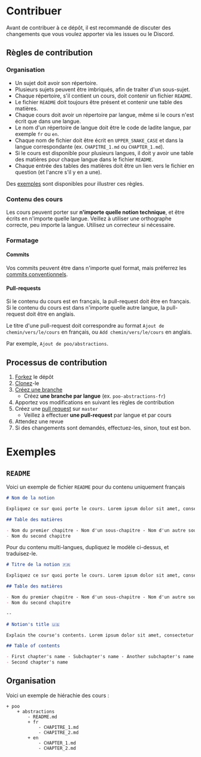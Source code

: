 # Contribuer

Avant de contribuer à ce dépôt, il est recommandé de discuter des changements que vous voulez apporter via les issues ou le Discord.

## Règles de contribution

### Organisation

- Un sujet doit avoir son répertoire.
- Plusieurs sujets peuvent être imbriqués, afin de traiter d'un sous-sujet.
- Chaque répertoire, s'il contient un cours, doit contenir un fichier `README`.
- Le fichier `README` doit toujours être présent et contenir une table des matières.
- Chaque cours doit avoir un répertoire par langue, même si le cours n'est écrit que dans une langue.
- Le nom d'un répertoire de langue doit être le code de ladite langue, par exemple `fr` ou `en`.
- Chaque nom de fichier doit être écrit en `UPPER_SNAKE_CASE` et dans la langue correspondante (ex. `CHAPITRE_1.md` ou `CHAPTER_1.md`).
- Si le cours est disponible pour plusieurs langues, il doit y avoir une table des matières pour chaque langue dans le fichier `README`.
- Chaque entrée des tables des matières doit être un lien vers le fichier en question (et l'ancre s'il y en a une).

Des [exemples](#exemples) sont disponibles pour illustrer ces règles.

### Contenu des cours

Les cours peuvent porter sur **n'importe quelle notion technique**, et être écrits en n'importe quelle langue. Veillez à utiliser une orthographe correcte, peu importe la langue. Utilisez un correcteur si nécessaire.

### Formatage

#### Commits

Vos commits peuvent être dans n'importe quel format, mais préferrez les [commits conventionnels](http://conventionalcommits.org/).

#### Pull-requests

Si le contenu du cours est en français, la pull-request doit être en français. Si le contenu du cours est dans n'importe quelle autre langue, la pull-request doit être en anglais.

Le titre d'une pull-request doit correspondre au format `Ajout de chemin/vers/le/cours` en français, ou `Add chemin/vers/le/cours` en anglais.

Par exemple, `Ajout de poo/abstractions`.

## Processus de contribution

1. [Forkez](https://help.github.com/en/github/getting-started-with-github/fork-a-repo) le dépôt
2. [Clonez](https://help.github.com/en/github/creating-cloning-and-archiving-repositories/cloning-a-repository)-le
3. [Créez une branche](https://help.github.com/en/desktop/contributing-to-projects/creating-a-branch-for-your-work)
   - Créez **une branche par langue** (ex. `poo-abstractions-fr`)
4. Apportez vos modifications en suivant les règles de contribution
5. Créez une [pull request](https://help.github.com/en/github/collaborating-with-issues-and-pull-requests/creating-a-pull-request) sur `master`
   - Veillez à effectuer **une pull-request** par langue et par cours
6. Attendez une revue
7. Si des changements sont demandés, effectuez-les, sinon, tout est bon.

# Exemples

## `README`

Voici un exemple de fichier `README` pour du contenu uniquement français

```md
# Nom de la notion

Expliquez ce sur quoi porte le cours. Lorem ipsum dolor sit amet, consectetur adipiscing elit, sed do eiusmod tempor incididunt ut labore et dolore magna aliqua. Ut enim ad minim veniam, quis nostrud exercitation ullamco laboris nisi ut aliquip ex ea commodo consequat.

## Table des matières

- Nom du premier chapitre - Nom d'un sous-chapitre - Nom d'un autre sous-chapitre
- Nom du second chapitre
```

Pour du contenu multi-langues, dupliquez le modèle ci-dessus, et traduisez-le.

```md
# Titre de la notion 🇫🇷

Expliquez ce sur quoi porte le cours. Lorem ipsum dolor sit amet, consectetur adipiscing elit, sed do eiusmod tempor incididunt ut labore et dolore magna aliqua. Ut enim ad minim veniam, quis nostrud exercitation ullamco laboris nisi ut aliquip ex ea commodo consequat.

## Table des matières

- Nom du premier chapitre - Nom d'un sous-chapitre - Nom d'un autre sous-chapitre
- Nom du second chapitre

--

# Notion's title 🇺🇸

Explain the course's contents. Lorem ipsum dolor sit amet, consectetur adipiscing elit, sed do eiusmod tempor incididunt ut labore et dolore magna aliqua. Ut enim ad minim veniam, quis nostrud exercitation ullamco laboris nisi ut aliquip ex ea commodo consequat.

## Table of contents

- First chapter's name - Subchapter's name - Another subchapter's name
- Second chapter's name
```

## Organisation

Voici un exemple de hiérachie des cours :

```
+ poo
	+ abstractions
		- README.md
		+ fr
			- CHAPITRE_1.md
			- CHAPITRE_2.md
		+ en
			- CHAPTER_1.md
			- CHAPTER_2.md
```
